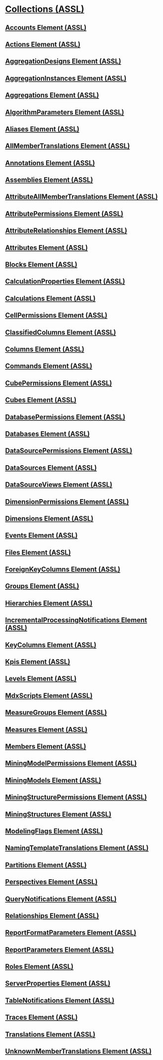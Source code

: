 # [Collections (ASSL)](collections-assl.md)
## [Accounts Element (ASSL)](accounts-element-assl.md)
## [Actions Element (ASSL)](actions-element-assl.md)
## [AggregationDesigns Element (ASSL)](aggregationdesigns-element-assl.md)
## [AggregationInstances Element (ASSL)](aggregationinstances-element-assl.md)
## [Aggregations Element (ASSL)](aggregations-element-assl.md)
## [AlgorithmParameters Element (ASSL)](algorithmparameters-element-assl.md)
## [Aliases Element (ASSL)](aliases-element-assl.md)
## [AllMemberTranslations Element (ASSL)](allmembertranslations-element-assl.md)
## [Annotations Element (ASSL)](annotations-element-assl.md)
## [Assemblies Element (ASSL)](assemblies-element-assl.md)
## [AttributeAllMemberTranslations Element (ASSL)](attributeallmembertranslations-element-assl.md)
## [AttributePermissions Element (ASSL)](attributepermissions-element-assl.md)
## [AttributeRelationships Element (ASSL)](attributerelationships-element-assl.md)
## [Attributes Element (ASSL)](attributes-element-assl.md)
## [Blocks Element (ASSL)](blocks-element-assl.md)
## [CalculationProperties Element (ASSL)](calculationproperties-element-assl.md)
## [Calculations Element (ASSL)](calculations-element-assl.md)
## [CellPermissions Element (ASSL)](cellpermissions-element-assl.md)
## [ClassifiedColumns Element (ASSL)](classifiedcolumns-element-assl.md)
## [Columns Element (ASSL)](columns-element-assl.md)
## [Commands Element (ASSL)](commands-element-assl.md)
## [CubePermissions Element (ASSL)](cubepermissions-element-assl.md)
## [Cubes Element (ASSL)](cubes-element-assl.md)
## [DatabasePermissions Element (ASSL)](databasepermissions-element-assl.md)
## [Databases Element (ASSL)](databases-element-assl.md)
## [DataSourcePermissions Element (ASSL)](datasourcepermissions-element-assl.md)
## [DataSources Element (ASSL)](datasources-element-assl.md)
## [DataSourceViews Element (ASSL)](datasourceviews-element-assl.md)
## [DimensionPermissions Element (ASSL)](dimensionpermissions-element-assl.md)
## [Dimensions Element (ASSL)](dimensions-element-assl.md)
## [Events Element (ASSL)](events-element-assl.md)
## [Files Element (ASSL)](files-element-assl.md)
## [ForeignKeyColumns Element (ASSL)](foreignkeycolumns-element-assl.md)
## [Groups Element (ASSL)](groups-element-assl.md)
## [Hierarchies Element (ASSL)](hierarchies-element-assl.md)
## [IncrementalProcessingNotifications Element (ASSL)](incrementalprocessingnotifications-element-assl.md)
## [KeyColumns Element (ASSL)](keycolumns-element-assl.md)
## [Kpis Element (ASSL)](kpis-element-assl.md)
## [Levels Element (ASSL)](levels-element-assl.md)
## [MdxScripts Element (ASSL)](mdxscripts-element-assl.md)
## [MeasureGroups Element (ASSL)](measuregroups-element-assl.md)
## [Measures Element (ASSL)](measures-element-assl.md)
## [Members Element (ASSL)](members-element-assl.md)
## [MiningModelPermissions Element (ASSL)](miningmodelpermissions-element-assl.md)
## [MiningModels Element (ASSL)](miningmodels-element-assl.md)
## [MiningStructurePermissions Element (ASSL)](miningstructurepermissions-element-assl.md)
## [MiningStructures Element (ASSL)](miningstructures-element-assl.md)
## [ModelingFlags Element (ASSL)](modelingflags-element-assl.md)
## [NamingTemplateTranslations Element (ASSL)](namingtemplatetranslations-element-assl.md)
## [Partitions Element (ASSL)](partitions-element-assl.md)
## [Perspectives Element (ASSL)](perspectives-element-assl.md)
## [QueryNotifications Element (ASSL)](querynotifications-element-assl.md)
## [Relationships Element (ASSL)](relationships-element-assl.md)
## [ReportFormatParameters Element (ASSL)](reportformatparameters-element-assl.md)
## [ReportParameters Element (ASSL)](reportparameters-element-assl.md)
## [Roles Element (ASSL)](roles-element-assl.md)
## [ServerProperties Element (ASSL)](serverproperties-element-assl.md)
## [TableNotifications Element (ASSL)](tablenotifications-element-assl.md)
## [Traces Element (ASSL)](traces-element-assl.md)
## [Translations Element (ASSL)](translations-element-assl.md)
## [UnknownMemberTranslations Element (ASSL)](unknownmembertranslations-element-assl.md)
